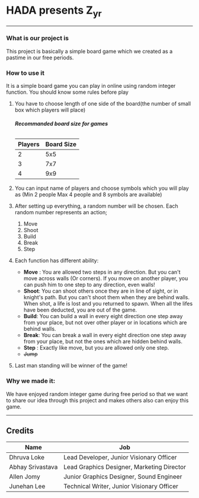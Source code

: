 # HADA presents Z<sub>yr</sub>
___
### What is our project is
This project is basically a simple board game which we created as a pastime in our free periods.

### How to use it
  It is a simple board game you can play in online using random integer function. You should know some rules before play

 1. You have to choose length of one side of the board(the number of small box which players will place)
  	###### **Recommanded board size for games**
    
    |Players|Board Size|
    |---|---|
    |2|5x5|
    |3|7x7|
    |4|9x9|
   
 2. You can input name of players and choose symbols which you will play as (Min 2 people Max 4 people and 8 symbols are available)
 
 3. After setting up everything, a random number will be chosen. Each random number represents an action;
  	1. Move
  	2. Shoot
  	3. Build
  	4. Break
  	5. Step
 
 4. Each function has different ability:

 	- **Move** : You are allowed two steps in any direction. But you can't move across walls (Or corners). If you move on another              player, you can push him to one step to any direction, even walls!
 	- **Shoot**: You can shoot others once they are in line of sight, or in knight's path. But you can't shoot them when they are behind walls. When shot, a life is lost and you returned to spawn. When all the lifes have been deducted, you are out of the game.
 	- **Build**: You can build a wall in every eight direction one step away from your place, but not over other player or in locations which are behind walls.
 	- **Break**: You can break a wall in every eight direction one step away from your place, but not the ones which are hidden behind walls.
 	- **Step** : Exactly like move, but you are allowed only one step.
 	- ~~Jump~~

 5. Last man standing will be winner of the game!
    
### Why we made it:

  We have enjoyed random integer game during free period so that we want to share our idea through this project and makes others also can enjoy this game.

___

## Credits
|Name|Job|
|---|---|
|Dhruva Loke|Lead Developer, Junior Visionary Officer|
|Abhay Srivastava|Lead Graphics Designer, Marketing Director|
|Allen Jomy|Junior Graphics Designer, Sound Engineer|
|Junehan Lee|Technical Writer, Junior Visionary Officer|


